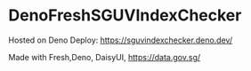# DenoFreshSGUVIndexChecker

Hosted on Deno Deploy:
https://sguvindexchecker.deno.dev/

Made with Fresh,Deno, DaisyUI, https://data.gov.sg/